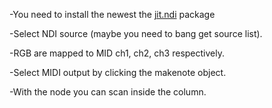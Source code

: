 -You need to install the newest the [jit.ndi](https://github.com/pixsper/jit.ndi/releases/tag/v0.3.2) package 

-Select NDI source (maybe you need to bang get source list).

-RGB are mapped to MID ch1, ch2, ch3 respectively.

-Select MIDI output by clicking the makenote object.

-With the node you can scan inside the column.
